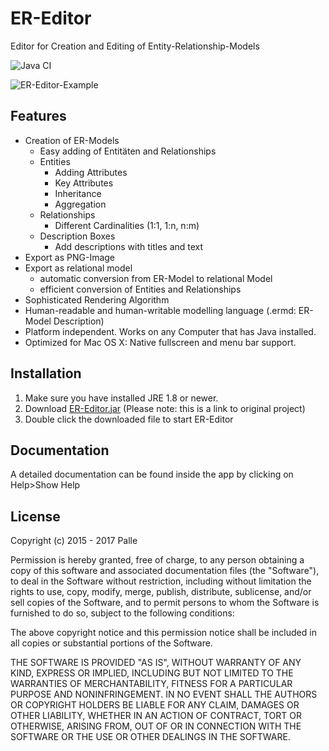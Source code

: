 # ER-Editor

Editor for Creation and Editing of Entity-Relationship-Models

![Java CI](https://github.com/desombre/ER-Editor/workflows/Java%20CI/badge.svg)

![ER-Editor-Example](http://i.imgur.com/arXphXx.png "ER-Editor-Example")

## Features
* Creation of ER-Models
  * Easy adding of Entitäten and Relationships
  * Entities
    * Adding Attributes
    * Key Attributes
    * Inheritance
    * Aggregation
  * Relationships
    * Different Cardinalities (1:1, 1:n, n:m)
  * Description Boxes
    * Add descriptions with titles and text
* Export as PNG-Image
* Export as relational model
  * automatic conversion from ER-Model to relational Model
  * efficient conversion of Entities and Relationships
* Sophisticated Rendering Algorithm
* Human-readable and human-writable modelling language (.ermd: ER-Model Description)
* Platform independent. Works on any Computer that has Java installed.
* Optimized for Mac OS X: Native fullscreen and menu bar support.

## Installation
1. Make sure you have installed JRE 1.8 or newer.
2. Download [ER-Editor.jar](https://github.com/palle-k/ER-Editor/releases/download/3.6.0/ER-Editor.jar) (Please note: this is a link to original project)
3. Double click the downloaded file to start ER-Editor

## Documentation
A detailed documentation can be found inside the app by clicking on Help>Show Help

## License
Copyright (c) 2015 - 2017 Palle

Permission is hereby granted, free of charge, to any person obtaining a copy
of this software and associated documentation files (the "Software"), to deal
in the Software without restriction, including without limitation the rights
to use, copy, modify, merge, publish, distribute, sublicense, and/or sell
copies of the Software, and to permit persons to whom the Software is
furnished to do so, subject to the following conditions:

The above copyright notice and this permission notice shall be included in
all copies or substantial portions of the Software.

THE SOFTWARE IS PROVIDED "AS IS", WITHOUT WARRANTY OF ANY KIND, EXPRESS OR
IMPLIED, INCLUDING BUT NOT LIMITED TO THE WARRANTIES OF MERCHANTABILITY,
FITNESS FOR A PARTICULAR PURPOSE AND NONINFRINGEMENT. IN NO EVENT SHALL THE
AUTHORS OR COPYRIGHT HOLDERS BE LIABLE FOR ANY CLAIM, DAMAGES OR OTHER
LIABILITY, WHETHER IN AN ACTION OF CONTRACT, TORT OR OTHERWISE, ARISING FROM,
OUT OF OR IN CONNECTION WITH THE SOFTWARE OR THE USE OR OTHER DEALINGS IN
THE SOFTWARE.
